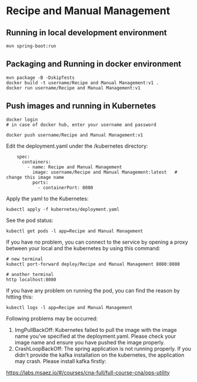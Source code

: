 # Recipe and Manual Management

## Running in local development environment

```
mvn spring-boot:run
```

## Packaging and Running in docker environment

```
mvn package -B -DskipTests
docker build -t username/Recipe and Manual Management:v1 .
docker run username/Recipe and Manual Management:v1
```

## Push images and running in Kubernetes

```
docker login 
# in case of docker hub, enter your username and password

docker push username/Recipe and Manual Management:v1
```

Edit the deployment.yaml under the /kubernetes directory:
```
    spec:
      containers:
        - name: Recipe and Manual Management
          image: username/Recipe and Manual Management:latest   # change this image name
          ports:
            - containerPort: 8080

```

Apply the yaml to the Kubernetes:
```
kubectl apply -f kubernetes/deployment.yaml
```

See the pod status:
```
kubectl get pods -l app=Recipe and Manual Management
```

If you have no problem, you can connect to the service by opening a proxy between your local and the kubernetes by using this command:
```
# new terminal
kubectl port-forward deploy/Recipe and Manual Management 8080:8080

# another terminal
http localhost:8080
```

If you have any problem on running the pod, you can find the reason by hitting this:
```
kubectl logs -l app=Recipe and Manual Management
```

Following problems may be occurred:

1. ImgPullBackOff:  Kubernetes failed to pull the image with the image name you've specified at the deployment.yaml. Please check your image name and ensure you have pushed the image properly.
1. CrashLoopBackOff: The spring application is not running properly. If you didn't provide the kafka installation on the kubernetes, the application may crash. Please install kafka firstly:

https://labs.msaez.io/#/courses/cna-full/full-course-cna/ops-utility

